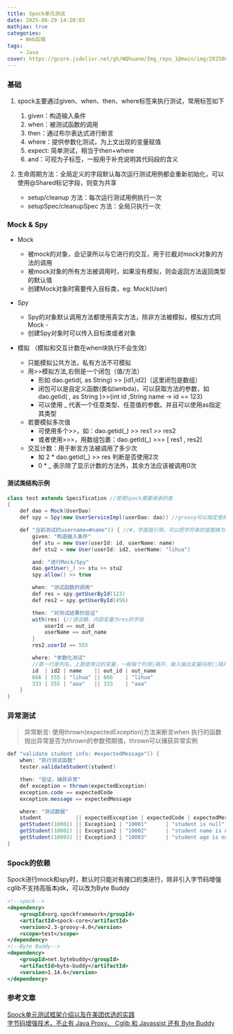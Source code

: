 ```yaml
---
title: Spock单元测试
date: 2025-06-29 14:20:03
mathjax: true
categories: 
    - Web后端
tags: 
    - Java
cover: https://gcore.jsdelivr.net/gh/WQhuanm/Img_repo_1@main/img/202506292029993.png
---
```



### 基础
1. spock主要通过given、when、then、where标签来执行测试，常用标签如下  
    1. given：构造输入条件
    1. when：被测试函数的调用
    1. then：通过布尔表达式进行断言
    1. where：提供参数化测试，为上文出现的变量赋值
    1. expect: 简单测试，相当于then+where
    1. and：可视为子标签，一般用于补充说明其代码段的含义

1. 生命周期方法：全局定义的字段默认每次运行测试用例都会重新初始化，可以使用@Shared标记字段，则变为共享
    + setup/cleanup 方法：每次运行测试用例执行一次
    + setupSpec/cleanupSpec 方法：全局只执行一次

### Mock & Spy
- Mock
    - 被mock的对象，会记录所以与它进行的交互，用于拦截对mock对象的方法的调用  
    - 被mock对象的所有方法被调用时，如果没有模拟，则会返回方法返回类型的默认值
    - 创建Mock对象时需要传入目标类，eg: Mock(User)

- Spy
    - Spy的对象默认调用方法都使用真实方法，除非方法被模拟，模拟方式同Mock - 
    - 创建Spy对象时可以传入目标类或者对象

- 模拟 （模拟和交互计数在when块执行不会生效）
    - 只能模拟公共方法，私有方法不可模拟
    - 用>>模拟方法,右侧是一个闭包（值/方法）
        - 形如 dao.getid(_,_ as String) >> [id1,id2]（这里闭包是数组）
        - 闭包可以是自定义函数(类似lambda)，可以获取方法的参数，如 dao.getid( _,_ as String )>>{int id ,String name -> id == 123}
        - 可以使用 _ 代表一个任意类型、任意值的参数。并且可以使用as指定其类型
    - 若要模拟多次值
        - 可使用多个>>，如：dao.getid(_) >> res1 >> res2
        - 或者使用>>>，用数组包裹：dao.getId(_) >>> [ res1 , res2]
    - 交互计数：用于断言方法被调用了多少次
        - 如 2 * dao.getid(_) >> res 判断是否使用2次
        - 0 * _ 表示除了显示计数的方法外，其余方法应该被调用0次

#### 测试类结构示例
```Java
class test extends Specification //使用Spock需要继承的类
{
    def dao = Mock(UserDao)
    def spy = Spy(new UserServiceImpl(userDao: dao)) //groovy可以指定使用哪些字段来构造类

    def "当前测试的username=#name"() { //#，字面值引用，可以把字符串的值替换为引用的变量值
        given: "构造输入条件"
        def stu = new User(userId: id, userName: name)
        def stu2 = new User(userId: id2, userName: "lihua")

        and: "进行Mock/Spy"
        dao.getUser(_) >> stu >> stu2
        spy.allow() >> true

        when: "测试函数的调用"
        def res = spy.getUserById(123)
        def res2 = spy.getUserById(456)

        then: "对测试结果的验证"
        with(res) {//语法糖，内部变量为res的字段
            userId == out_id
            userName == out_name
        }
        res2.userId == 555

        where: "参数化测试"
        //第一行是列名，上面使用过的变量，一般每个列用|隔开，输入输出变量间用||隔开，即左边是输入值，右边是输出值
        id  | id2 | name    || out_id | out_name
        666 | 555 | "lihua" || 666    | "lihua"
        333 | 555 | "aaa"   || 333    | "aaa"
    }
}
```


### 异常测试
> 异常断言: 使用thrown(expectedException)方法来断言when 执行的函数抛出异常是否为thrown的参数预期值，thrown可以捕获异常实例

```java
def "validate student info: #expectedMessage"() {
    when: "执行测试函数"
    tester.validateStudent(student)

    then: "验证，捕获异常"
    def exception = thrown(expectedException)
    exception.code == expectedCode
    exception.message == expectedMessage

    where: "测试数据"
    student           || expectedException | expectedCode | expectedMessage
    getStudent(10001) || Exception1 | "10001"      | "student is null"
    getStudent(10002) || Exception2 | "10002"      | "student name is null"
    getStudent(10003) || Exception3 | "10003"      | "student age is null"
}
```

### Spock的依赖
Spock进行mock和spy时，默认时只能对有接口的类进行，除非引入字节码增强
cglib不支持高版本jdk，可以改为Byte Buddy
``` xml
<!--spock-->
<dependency>
    <groupId>org.spockframework</groupId>
    <artifactId>spock-core</artifactId>
    <version>2.3-groovy-4.0</version>
    <scope>test</scope>
</dependency>
<!--Byte Buddy-->
<dependency>
    <groupId>net.bytebuddy</groupId>
    <artifactId>byte-buddy</artifactId>
    <version>1.14.6</version>
</dependency>
```

### 参考文章
[Spock单元测试框架介绍以及在美团优选的实践](https://tech.meituan.com/2021/08/06/spock-practice-in-meituan.html)  
[字节码增强技术，不止有 Java Proxy、 Cglib 和 Javassist 还有 Byte Buddy](https://cloud.tencent.com/developer/article/2385290)  
